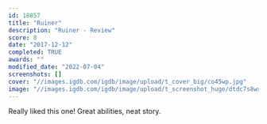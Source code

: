 ```yaml
---
id: 18857
title: "Ruiner"
description: "Ruiner - Review"
score: 8
date: "2017-12-12"
completed: TRUE
awards: ""
modified_date: "2022-07-04"
screenshots: []
cover: "//images.igdb.com/igdb/image/upload/t_cover_big/co45wp.jpg"
image: "//images.igdb.com/igdb/image/upload/t_screenshot_huge/dtdc7s8wx0hqtbv1lu5d.jpg"
---
```

Really liked this one! Great abilities, neat story.